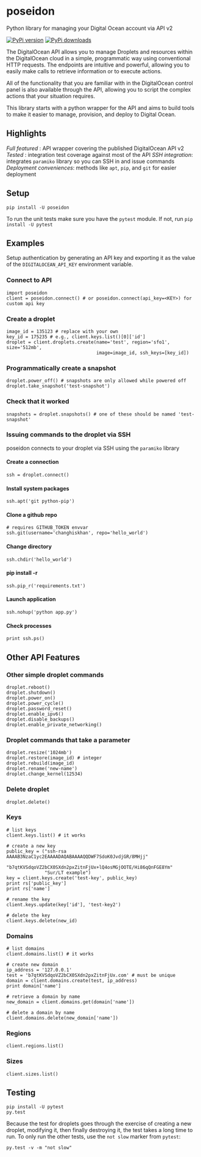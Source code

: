 poseidon
========

Python library for managing your Digital Ocean account via API v2

[![PyPi version](https://img.shields.io/pypi/v/poseidon.svg)](https://crate.io/packages/poseidon/)
[![PyPi downloads](https://img.shields.io/pypi/dm/poseidon.svg)](https://crate.io/packages/poseidon/)

The DigitalOcean API allows you to manage Droplets and resources within the
DigitalOcean cloud in a simple, programmatic way using conventional HTTP
requests. The endpoints are intuitive and powerful, allowing you to easily make
calls to retrieve information or to execute actions.

All of the functionality that you are familiar with in the DigitalOcean control
panel is also available through the API, allowing you to script the complex
actions that your situation requires.

This library starts with a python wrapper for the API and aims to build tools to
make it easier to manage, provision, and deploy to Digital Ocean.

Highlights
----------
*Full featured* : API wrapper covering the published DigitalOcean API v2
*Tested* : integration test coverage against most of the API
*SSH integration*: integrates `paramiko` library so you can SSH in and issue commands
*Deployment conveniences*: methods like `apt`, `pip`, and `git` for easier deployment


Setup
-----

`pip install -U poseidon`

To run the unit tests make sure you have the `pytest` module.
If not, run `pip install -U pytest`


Examples
--------

Setup authentication by generating an API key and exporting it as the value of the
`DIGITALOCEAN_API_KEY` environment variable.


### Connect to API
```
import poseidon
client = poseidon.connect() # or poseidon.connect(api_key=<KEY>) for custom api key
```

### Create a droplet
```
image_id = 135123 # replace with your own
key_id = 175235 # e.g., client.keys.list()[0]['id']
droplet = client.droplets.create(name='test', region='sfo1', size='512mb',
                                 image=image_id, ssh_keys=[key_id])
```

### Programmatically create a snapshot
```
droplet.power_off() # snapshots are only allowed while powered off
droplet.take_snapshot('test-snapshot')
```

### Check that it worked
```
snapshots = droplet.snapshots() # one of these should be named 'test-snapshot'
```

### Issuing commands to the droplet via SSH
poseidon connects to your droplet via SSH using the `paramiko` library

#### Create a connection

```
ssh = droplet.connect()
```

#### Install system packages

```
ssh.apt('git python-pip')
```

#### Clone a github repo

```
# requires GITHUB_TOKEN envvar
ssh.git(username='changhiskhan', repo='hello_world')
```

#### Change directory

```
ssh.chdir('hello_world')
```

#### pip install -r
`ssh.pip_r('requirements.txt')`

#### Launch application
```
ssh.nohup('python app.py')
```

#### Check processes
```
print ssh.ps()
```



Other API Features
------------------

### Other simple droplet commands
```
droplet.reboot()
droplet.shutdown()
droplet.power_on()
droplet.power_cycle()
droplet.password_reset()
droplet.enable_ipv6()
droplet.disable_backups()
droplet.enable_private_networking()
```

### Droplet commands that take a parameter
```
droplet.resize('1024mb')
droplet.restore(image_id) # integer
droplet.rebuild(image_id)
droplet.rename('new-name')
droplet.change_kernel(12534)
```

### Delete droplet
`droplet.delete()`

### Keys
```
# list keys
client.keys.list() # it works

# create a new key
public_key = ("ssh-rsa AAAAB3NzaC1yc2EAAAADAQABAAAAQQDWF7SdoK0JvdjGR/8MHjj"
              "b7qtKVSdqoVZ2bCX0SXdn2pxZitnFjUx+lQ4osMGjOOTE/Hi86qQnFGE8Ym"
              "Sur/LT example")
key = client.keys.create('test-key', public_key)
print rs['public_key']
print rs['name']

# rename the key
client.keys.update(key['id'], 'test-key2')

# delete the key
client.keys.delete(new_id)
```

### Domains
```
# list domains
client.domains.list() # it works

# create new domain
ip_address = '127.0.0.1'
test = 'b7qtKVSdqoVZ2bCX0SXdn2pxZitnFjUx.com' # must be unique
domain = client.domains.create(test, ip_address)
print domain['name']

# retrieve a domain by name
new_domain = client.domains.get(domain['name'])

# delete a domain by name
client.domains.delete(new_domain['name'])
```

### Regions
`client.regions.list()`
### Sizes
`client.sizes.list()`


Testing
-------
```
pip install -U pytest
py.test
```

Because the test for droplets goes through the exercise of creating a new droplet,
modifying it, then finally destroying it, the test takes a long time to run.
To only run the other tests, use the `not slow` marker from `pytest`:

```
py.test -v -m "not slow"
```
